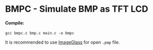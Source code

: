 # BMPC - Simulate BMP as TFT LCD 

#### Compile:
```
gcc bmpc.c bmp.c main.c -o bmpc
```

It is recommended to use [ImageGlass](https://imageglass.org/) for open `.pmp` file.